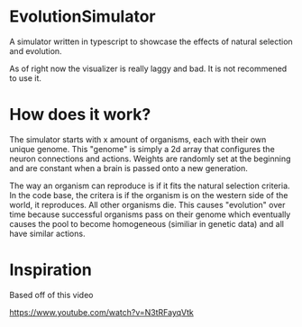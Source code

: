 # EvolutionSimulator
A simulator written in typescript to showcase the effects of natural selection and evolution.

As of right now the visualizer is really laggy and bad. It is not recommened to use it.

# How does it work?
The simulator starts with x amount of organisms, each with their own unique genome. This "genome" is simply a 2d array that configures the neuron connections and actions. Weights are randomly set at the beginning and are constant when a brain is passed onto a new generation.

The way an organism can reproduce is if it fits the natural selection criteria. In the code base, the critera is if the organism is on the western side of the world, it reproduces. All other organisms die. This causes "evolution" over time because successful organisms pass on their genome which eventually causes the pool to become homogeneous (similiar in genetic data) and all have similar actions.

# Inspiration 
Based off of this video

https://www.youtube.com/watch?v=N3tRFayqVtk
